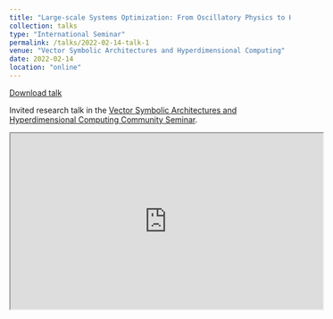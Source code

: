 ```yaml
---
title: "Large-scale Systems Optimization: From Oscillatory Physics to High-dimensional Vector Memories"
collection: talks
type: "International Seminar"
permalink: /talks/2022-02-14-talk-1
venue: "Vector Symbolic Architectures and Hyperdimensional Computing"
date: 2022-02-14
location: "online"
---
```


[Download talk](https://github.com/caxenie/cristianaxenie.github.io/raw/master/files/CristianAXENIE-VSA_Spiking_Nets_Traffic_Control_Systems_Feb2022.pdf)

Invited research talk in the [Vector Symbolic Architectures and Hyperdimensional Computing Community Seminar](https://sites.google.com/ltu.se/vsaonline/home).

<iframe width="560" height="315" src="https://www.youtube.com/embed/_GMHBXzf_2E"></iframe>
